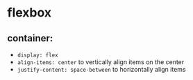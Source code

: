 # flexbox

## container:
- `display: flex` 
- `align-items: center` to vertically align items on the center
- `justify-content: space-between` to horizontally align items
 